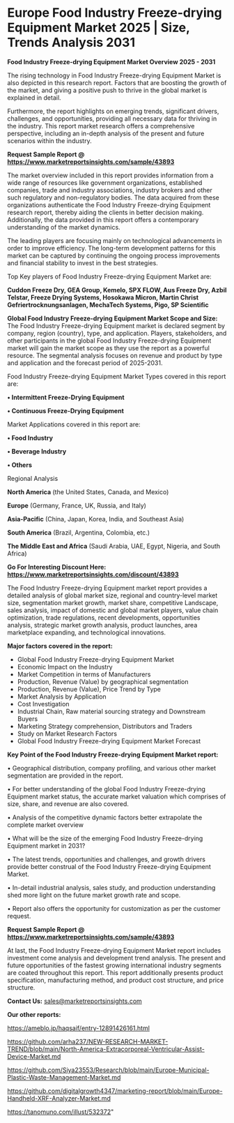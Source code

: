 # Europe Food Industry Freeze-drying Equipment Market 2025 | Size, Trends Analysis 2031

<Strong> Food Industry Freeze-drying Equipment Market Overview 2025 - 2031</strong>

The rising technology in Food Industry Freeze-drying Equipment Market is also depicted in this research report. Factors that are boosting the growth of the market, and giving a positive push to thrive in the global market is explained in detail.

Furthermore, the report highlights on emerging trends, significant drivers, challenges, and opportunities, providing all necessary data for thriving in the industry. This report market research offers a comprehensive perspective, including an in-depth analysis of the present and future scenarios within the industry.

<strong>Request Sample Report @ <a href=https://www.marketreportsinsights.com/sample/43893>https://www.marketreportsinsights.com/sample/43893</a></strong>

The market overview included in this report provides information from a wide range of resources like government organizations, established companies, trade and industry associations, industry brokers and other such regulatory and non-regulatory bodies. The data acquired from these organizations authenticate the Food Industry Freeze-drying Equipment research report, thereby aiding the clients in better decision making. Additionally, the data provided in this report offers a contemporary understanding of the market dynamics.

The leading players are focusing mainly on technological advancements in order to improve efficiency. The long-term development patterns for this market can be captured by continuing the ongoing process improvements and financial stability to invest in the best strategies.

Top Key players of Food Industry Freeze-drying Equipment Market are:

<strong>Cuddon Freeze Dry, GEA Group, Kemelo, SPX FLOW, Aus Freeze Dry, Azbil Telstar, Freeze Drying Systems, Hosokawa Micron, Martin Christ Gefriertrocknungsanlagen, MechaTech Systems, Pigo, SP Scientific</strong>

<strong><b>Global Food Industry Freeze-drying Equipment Market Scope and Size:</b></strong>
The Food Industry Freeze-drying Equipment market is declared segment by company, region (country), type, and application. Players, stakeholders, and other participants in the global Food Industry Freeze-drying Equipment market will gain the market scope as they use the report as a powerful resource. The segmental analysis focuses on revenue and product by type and application and the forecast period of 2025-2031.

Food Industry Freeze-drying Equipment Market Types covered in this report are:

<strong>•  Intermittent Freeze-Drying Equipment

•  Continuous Freeze-Drying Equipment</strong>

Market Applications covered in this report are:

<strong>•  Food Industry

•  Beverage Industry

•  Others</strong> 

Regional Analysis

<strong>North America</strong> (the United States, Canada, and Mexico)

<strong>Europe</strong> (Germany, France, UK, Russia, and Italy)

<strong>Asia-Pacific</strong> (China, Japan, Korea, India, and Southeast Asia)

<strong>South America</strong> (Brazil, Argentina, Colombia, etc.)

<strong>The Middle East and Africa</strong> (Saudi Arabia, UAE, Egypt, Nigeria, and South Africa)

<strong>Go For Interesting Discount Here: <a href=https://www.marketreportsinsights.com/discount/43893>https://www.marketreportsinsights.com/discount/43893</a></strong>

The Food Industry Freeze-drying Equipment market report provides a detailed analysis of global market size, regional and country-level market size, segmentation market growth, market share, competitive Landscape, sales analysis, impact of domestic and global market players, value chain optimization, trade regulations, recent developments, opportunities analysis, strategic market growth analysis, product launches, area marketplace expanding, and technological innovations.

<strong><b>Major factors covered in the report:</b></strong>
<ul>
  <li>Global Food Industry Freeze-drying Equipment Market </li>
  <li>Economic Impact on the Industry</li>
  <li>Market Competition in terms of Manufacturers</li>
  <li>Production, Revenue (Value) by geographical segmentation</li>
  <li>Production, Revenue (Value), Price Trend by Type</li>
  <li>Market Analysis by Application</li>
  <li>Cost Investigation</li>
  <li>Industrial Chain, Raw material sourcing strategy and Downstream Buyers</li>
  <li>Marketing Strategy comprehension, Distributors and Traders</li>
  <li>Study on Market Research Factors</li>
  <li>Global Food Industry Freeze-drying Equipment Market Forecast</li>
</ul>

<strong><b>Key Point of the Food Industry Freeze-drying Equipment Market report:</b></strong>

• Geographical distribution, company profiling, and various other market segmentation are provided in the report.

• For better understanding of the global Food Industry Freeze-drying Equipment market status, the accurate market valuation which comprises of size, share, and revenue are also covered.

• Analysis of the competitive dynamic factors better extrapolate the complete market overview

• What will be the size of the emerging Food Industry Freeze-drying Equipment market in 2031?

• The latest trends, opportunities and challenges, and growth drivers provide better construal of the Food Industry Freeze-drying Equipment Market.

• In-detail industrial analysis, sales study, and production understanding shed more light on the future market growth rate and scope.

• Report also offers the opportunity for customization as per the customer request.

<strong>Request Sample Report @ <a href=https://www.marketreportsinsights.com/sample/43893>https://www.marketreportsinsights.com/sample/43893</a></strong>

At last, the Food Industry Freeze-drying Equipment Market report includes investment come analysis and development trend analysis. The present and future opportunities of the fastest growing international industry segments are coated throughout this report. This report additionally presents product specification, manufacturing method, and product cost structure, and price structure.

<strong>Contact Us:</strong>
sales@marketreportsinsights.com

<strong>Our other reports:</strong>

<a href=https://ameblo.jp/haqsaif/entry-12891426161.html>https://ameblo.jp/haqsaif/entry-12891426161.html</a>

<a href=https://github.com/arha237/NEW-RESEARCH-MARKET-TREND/blob/main/North-America-Extracorporeal-Ventricular-Assist-Device-Market.md>https://github.com/arha237/NEW-RESEARCH-MARKET-TREND/blob/main/North-America-Extracorporeal-Ventricular-Assist-Device-Market.md</a>

<a href=https://github.com/Siya23553/Research/blob/main/Europe-Municipal-Plastic-Waste-Management-Market.md>https://github.com/Siya23553/Research/blob/main/Europe-Municipal-Plastic-Waste-Management-Market.md</a>

<a href=https://github.com/digitalgrowth4347/marketing-report/blob/main/Europe-Handheld-XRF-Analyzer-Market.md>https://github.com/digitalgrowth4347/marketing-report/blob/main/Europe-Handheld-XRF-Analyzer-Market.md</a>

<a href=https://tanomuno.com/illust/532372>https://tanomuno.com/illust/532372</a>"
